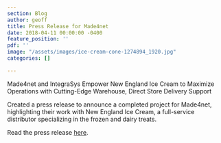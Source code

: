 ```yaml
---
section: Blog
author: geoff
title: Press Release for Made4net
date: 2018-04-11 00:00:00 -0400
feature_position: ''
pdf: ''
image: "/assets/images/ice-cream-cone-1274894_1920.jpg"
categories: []

---
```

Made4net and IntegraSys Empower New England Ice Cream to Maximize Operations with Cutting-Edge Warehouse, Direct Store Delivery Support

Created a press release to announce a completed project for Made4net, highlighting their work with New England Ice Cream, a full-service distributor specializing in the frozen and dairy treats.

Read the press release [here](http://www.prweb.com/releases/2018/04/prweb15396529.htm).